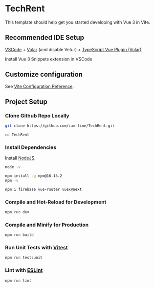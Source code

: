 # TechRent

This template should help get you started developing with Vue 3 in Vite.

## Recommended IDE Setup

[VSCode](https://code.visualstudio.com/) + [Volar](https://marketplace.visualstudio.com/items?itemName=Vue.volar) (and disable Vetur) + [TypeScript Vue Plugin (Volar)](https://marketplace.visualstudio.com/items?itemName=Vue.vscode-typescript-vue-plugin).

Install Vue 3 Snippets extension in VSCode

## Customize configuration

See [Vite Configuration Reference](https://vitejs.dev/config/).

## Project Setup

### Clone Github Repo Locally

```sh
git clone https://github.com/cam-line/TechRent.git

cd TechRent
```

### Install Dependencies

Install [NodeJS](https://nodejs.org/en/download/).

```sh
node -v

npm install -g npm@16.13.2
npm -v

npm i firebase vue-router vuex@next
```

### Compile and Hot-Reload for Development

```sh
npm run dev
```

### Compile and Minify for Production

```sh
npm run build
```

### Run Unit Tests with [Vitest](https://vitest.dev/)

```sh
npm run test:unit
```

### Lint with [ESLint](https://eslint.org/)

```sh
npm run lint
```
